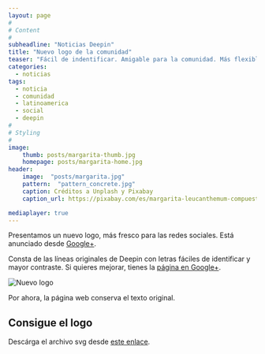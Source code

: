 ```yaml
---
layout: page
#
# Content
#
subheadline: "Noticias Deepin"
title: "Nuevo logo de la comunidad"
teaser: "Fácil de indentificar. Amigable para la comunidad. Más flexible con las redes sociales."
categories:
  - noticias
tags:
  - noticia
  - comunidad
  - latinoamerica
  - social
  - deepin
#
# Styling
#
image:
    thumb: posts/margarita-thumb.jpg
    homepage: posts/margarita-home.jpg
header:
    image:  "posts/margarita.jpg"
    pattern:  "pattern_concrete.jpg"
    caption: Créditos a Unplash y Pixabay
    caption_url: https://pixabay.com/es/margarita-leucanthemum-compuestos-74886/

mediaplayer: true
---
```

Presentamos un nuevo logo, más fresco para las redes sociales. Está anunciado desde [Google+](https://plus.google.com/106731706454776586722/posts/jPJRcRLGj5F).

Consta de las líneas originales de Deepin con letras fáciles de identificar y mayor contraste. Si quieres mejorar, tienes la [página en Google+](https://plus.google.com/106731706454776586722).

<img class="t60" src="{{ site.urlimg }}nuevologo.png" alt="Nuevo logo">

Por ahora, la página web conserva el texto original.

## Consigue el logo

Descárga el archivo svg desde [este enlace](https://drive.google.com/open?id=0ByDjMMLiciC2NERKN1VSZ21PZUk).
